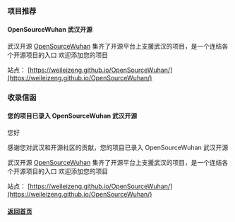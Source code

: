 
### 项目推荐

#### OpenSourceWuhan 武汉开源

武汉开源 [OpenSourceWuhan](https://weileizeng.github.io/OpenSourceWuhan/)
集齐了开源平台上支援武汉的项目，是一个连结各个开源项目的入口 欢迎添加您的项目

站点：
[https://weileizeng.github.io/OpenSourceWuhan/](https://weileizeng.github.io/OpenSourceWuhan/)

### 收录信函

#### 您的项目已录入 OpenSourceWuhan 武汉开源
您好

感谢您对武汉和开源社区的贡献，您的项目已录入 OpenSourceWuhan 武汉开源

武汉开源 [OpenSourceWuhan](https://weileizeng.github.io/OpenSourceWuhan/)
集齐了开源平台上支援武汉的项目，是一个连结各个开源项目的入口 欢迎添加您的项目

站点：
[https://weileizeng.github.io/OpenSourceWuhan/](https://weileizeng.github.io/OpenSourceWuhan/)


#### [返回首页](./)

